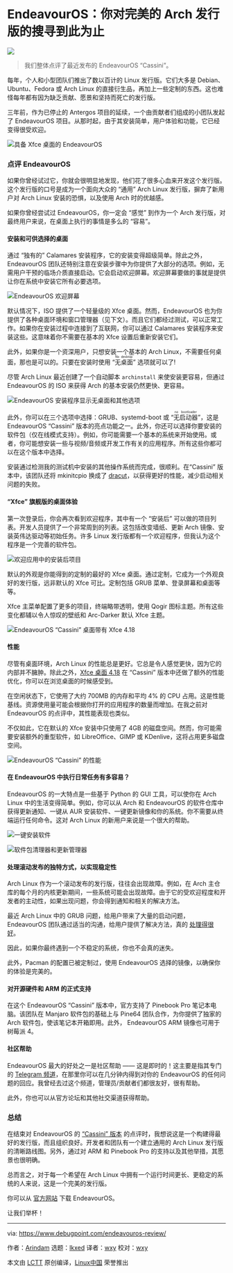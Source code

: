 [#]: subject: "EndeavourOS: Your Search for Perfect Arch Distro Ends Here"
[#]: via: "https://www.debugpoint.com/endeavouros-review/"
[#]: author: "Arindam https://www.debugpoint.com/author/admin1/"
[#]: collector: "lkxed"
[#]: translator: "wxy"
[#]: reviewer: "wxy"
[#]: publisher: "wxy"
[#]: url: "https://linux.cn/article-15476-1.html"

EndeavourOS：你对完美的 Arch 发行版的搜寻到此为止
======

![][0]

> 我们整体点评了最近发布的 EndeavourOS “Cassini”。

每年，个人和小型团队们推出了数以百计的 Linux 发行版。它们大多是 Debian、Ubuntu、Fedora 或 Arch Linux 的直接衍生品，再加上一些定制的东西。这也难怪每年都有因为缺乏贡献、愿景和坚持而死亡的发行版。

三年前，作为已停止的 Antergos 项目的延续，一个由贡献者们组成的小团队发起了 EndeavourOS 项目。从那时起，由于其安装简单，用户体验和功能，它已经变得很受欢迎。

![具备 Xfce 桌面的 EndeavourOS][1]

### 点评 EndeavourOS

如果你曾经试过它，你就会很明显地发现，他们花了很多心血来开发这个发行版。这个发行版的口号是成为一个面向大众的 “通用” Arch Linux 发行版，摒弃了新用户对 Arch Linux 安装的恐惧，以及使用 Arch 时的优越感。

如果你曾经尝试过 EndeavourOS，你一定会 “感觉” 到作为一个 Arch 发行版，对最终用户来说，在桌面上执行的事情是多么的 “容易”。

#### 安装和可供选择的桌面

通过 “独有的” Calamares 安装程序，它的安装变得超级简单。除此之外，EndeavourOS 团队还特别注意在安装步骤中为你提供了大部分的选项。例如，无需用户干预的临场介质直接启动。它会启动欢迎屏幕。欢迎屏幕要做的事就是提供让你在系统中安装它所有必要选项。

![EndeavourOS 欢迎屏幕][2]

默认情况下，ISO 提供了一个轻量级的 Xfce 桌面。然而，EndeavourOS 也为你提供了各种桌面环境和窗口管理器（见下文）。而且它们都经过测试，可以正常工作。如果你在安装过程中连接到了互联网，你可以通过 Calamares 安装程序来安装这些。这意味着你不需要在基本的 Xfce 设置后重新安装它们。

此外，如果你是一个资深用户，只想安装一个基本的 Arch Linux，不需要任何桌面，那也是可以的。只要在安装时使用 “<ruby>无桌面<rt>No desktop</rt></ruby>” 选项就可以了!

尽管 Arch Linux 最近创建了一个自动脚本 `archinstall` 来使安装更容易，但通过 EndeavourOS 的 ISO 来获得 Arch 的基本安装仍然更快、更容易。

![EndeavourOS 安装程序显示无桌面和其他选项][3]

此外，你可以在三个选项中选择：GRUB、systemd-boot 或 “<ruby>无启动器<rt>no bootloader</rt></ruby>”，这是 EndeavourOS “Cassini” 版本的亮点功能之一。此外，你还可以选择你要安装的软件包（仅在线模式支持）。例如，你可能需要一个基本的系统来开始使用。或者，你可能想安装一些与视频/音频或开发工作有关的应用程序。所有这些你都可以在这个版本中选择。

安装通过检测我的测试机中安装的其他操作系统而完成，很顺利。在“Cassini” 版本中，该团队还将 mkinitcpio 换成了 [dracut][4]，以获得更好的性能，减少启动相关问题的失败。

#### “Xfce” 旗舰版的桌面体验

第一次登录后，你会再次看到欢迎程序，其中有一个 “安装后” 可以做的项目列表。开发人员提供了一个非常周到的列表。这包括改变墙纸、更新 Arch 镜像、安装英伟达驱动等初始任务。许多 Linux 发行版都有一个欢迎程序，但我认为这个程序是一个完善的软件包。

![欢迎应用中的安装后项目][5]

默认的外观是你能得到的定制的最好的 Xfce 桌面。通过定制，它成为一个外观良好的发行版，远非默认的 Xfce 可比。定制包括 GRUB 菜单、登录屏幕和桌面等等。

Xfce 主菜单配置了更多的项目，终端略带透明，使用 Qogir 图标主题。所有这些变化都辅以令人惊叹的壁纸和 Arc-Darker 默认 Xfce 主题。

![EndeavourOS “Cassini” 桌面带有 Xfce 4.18][6]

#### 性能

尽管有桌面环境，Arch Linux 的性能总是更好。它总是令人感觉更快，因为它的内部并不臃肿。除此之外，[Xfce 桌面 4.18][7] 在 “Cassini” 版本中还做了额外的性能优化，你可以在浏览桌面的时候感受到。

在空闲状态下，它使用了大约 700MB 的内存和平均 4% 的 CPU 占用。这是性能基线。资源使用量可能会根据你打开的应用程序的数量而增加。在我之前对 EndeavourOS 的点评中，其性能表现也类似。

不仅如此，它在默认的 Xfce 安装中只使用了 4GB 的磁盘空间。然而，你可能需要安装额外的重型软件，如 LibreOffice、GIMP 或 KDenlive，这将占用更多磁盘空间。

![EndeavourOS “Cassini” 的性能][8]

#### 在 EndeavourOS 中执行日常任务有多容易？

EndeavourOS 的一大特点是一些基于 Python 的 GUI 工具，可以使你在 Arch Linux 中的生活变得简单。例如，你可以从 Arch 和 EndeavourOS 的软件仓库中获得更新通知、一键从 AUR 安装软件、一键更新镜像和你的系统。你不需要从终端运行任何命令。这对 Arch Linux 的新用户来说是一个很大的帮助。

![一键安装软件][9]

![软件包清理器和更新管理器][10]

#### 处理滚动发布的独特方式，以实现稳定性

Arch Linux 作为一个滚动发布的发行版，往往会出现故障。例如，在 Arch 主仓库的每个月的内核更新期间，一些系统可能会出现故障。由于它的受欢迎程度和开发者的主动性，如果出现问题，你会得到通知和相关的解决方法。

最近 Arch Linux 中的 GRUB 问题，给用户带来了大量的启动问题，EndeavourOS 团队通过适当的沟通，给用户提供了解决方法，真的 [处理得很好][11]。

因此，如果你最终遇到一个不稳定的系统，你也不会真的迷失。

此外，Pacman 的配置已被定制过，使用 EndeavourOS 选择的镜像，以确保你的体验是完美的。

#### 对开源硬件和 ARM 的正式支持

在这个 EndeavourOS “Cassini” 版本中，官方支持了 Pinebook Pro 笔记本电脑。该团队在 Manjaro 软件包的基础上与 Pine64 团队合作，为你提供了独家的 Arch 软件包，使该笔记本开箱即用。此外， EndeavourOS ARM 镜像也可用于树莓派 4。

#### 社区帮助

EndeavourOS 最大的好处之一是社区帮助 —— 这是即时的！这主要是指其专门的 [Telegram 频道][12]，在那里你可以在几分钟内得到对你的 EndeavourOS 的任何问题的回应。我曾经去过这个频道，管理员/贡献者们都很友好，很有帮助。

此外，你也可以从官方论坛和其他社交渠道获得帮助。

### 总结

在结束对 EndeavourOS 的 [“Cassini” 版本][13] 的点评时，我想说这是一个构建得最好的发行版，而且组织良好。开发者和团队有一个建立通用的 Arch Linux 发行版的清晰路线图。另外，通过对 ARM 和 Pinebook Pro 的支持以及其他举措，其愿景也很明确。

总而言之，对于每一个希望在 Arch Linux 中拥有一个运行时间更长、更稳定的系统的人来说，这是一个完美的发行版。

你可以从 [官方网站][14] 下载 EndeavourOS。

让我们举杯！

--------------------------------------------------------------------------------

via: https://www.debugpoint.com/endeavouros-review/

作者：[Arindam][a]
选题：[lkxed][b]
译者：[wxy](https://github.com/wxy)
校对：[wxy](https://github.com/wxy)

本文由 [LCTT](https://github.com/LCTT/TranslateProject) 原创编译，[Linux中国](https://linux.cn/) 荣誉推出

[a]: https://www.debugpoint.com/author/admin1/
[b]: https://github.com/lkxed
[1]: https://www.debugpoint.com/wp-content/uploads/2022/12/Xubuntu-22.04-with-Xfce-4.18-Desktop-2.jpg
[2]: https://www.debugpoint.com/wp-content/uploads/2022/12/EndeavourOS-Welcome-Screen.jpg
[3]: https://www.debugpoint.com/wp-content/uploads/2022/12/EndeavourOS-installer-showing-22no-desktop22-and-other-options.jpg
[4]: https://wiki.archlinux.org/title/Dracut
[5]: https://www.debugpoint.com/wp-content/uploads/2022/12/After-install-items-in-Welcome-app.jpg
[6]: https://www.debugpoint.com/wp-content/uploads/2022/12/EndeavourOS-22Cassini22-Desktop-with-Xfce-4.18.jpg
[7]: https://www.debugpoint.com/xfce-4-18-features/
[8]: https://www.debugpoint.com/wp-content/uploads/2022/12/EndeavourOS-performance-22Cassini22.jpg
[9]: https://www.debugpoint.com/wp-content/uploads/2022/12/One-click-installation-of-software.jpg
[10]: https://www.debugpoint.com/wp-content/uploads/2022/12/Package-cleaner-and-update-manager.jpg
[11]: https://endeavouros.com/news/full-transparency-on-the-grub-issue/
[12]: https://endeavouros.com/community/
[13]: https://endeavouros.com/news/cassini-packed-with-new-features-is-here/
[14]: https://endeavouros.com/download/
[15]: https://www.debugpoint.com/mint-upgrade-tool/
[0]: https://img.linux.net.cn/data/attachment/album/202301/24/205819zhx7kx5899ra9ka9.jpg